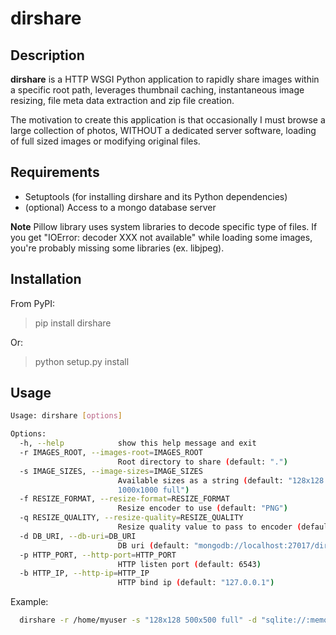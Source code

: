 dirshare
========

Description
-----------
**dirshare** is a HTTP WSGI Python application to rapidly share images within 
a specific root path, leverages thumbnail caching, instantaneous image 
resizing, file meta data extraction and zip file creation.

The motivation to create this application is that occasionally I must browse a 
large collection of photos, WITHOUT a dedicated server software, loading of 
full sized images or modifying original files.


Requirements
------------
- Setuptools (for installing dirshare and its Python dependencies)
- (optional) Access to a mongo database server

**Note** Pillow library uses system libraries to decode specific type of files.
If you get "IOError: decoder XXX not available" while loading some images, 
you're probably missing some libraries (ex. libjpeg).

Installation
------------
From PyPI:
> pip install dirshare

Or:
> python setup.py install



Usage
-----
```bash
Usage: dirshare [options]

Options:
  -h, --help            show this help message and exit
  -r IMAGES_ROOT, --images-root=IMAGES_ROOT
                        Root directory to share (default: ".")
  -s IMAGE_SIZES, --image-sizes=IMAGE_SIZES
                        Available sizes as a string (default: "128x128 600x600
                        1000x1000 full")
  -f RESIZE_FORMAT, --resize-format=RESIZE_FORMAT
                        Resize encoder to use (default: "PNG")
  -q RESIZE_QUALITY, --resize-quality=RESIZE_QUALITY
                        Resize quality value to pass to encoder (default: 90)
  -d DB_URI, --db-uri=DB_URI
                        DB uri (default: "mongodb://localhost:27017/dirshare")
  -p HTTP_PORT, --http-port=HTTP_PORT
                        HTTP listen port (default: 6543)
  -b HTTP_IP, --http-ip=HTTP_IP
                        HTTP bind ip (default: "127.0.0.1")
```

Example:
```bash
  dirshare -r /home/myuser -s "128x128 500x500 full" -d "sqlite://:memory:"
```
